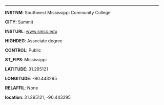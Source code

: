 
---
**INSTNM**: Southwest Mississippi Community College

**CITY**: Summit

**INSTURL**: www.smcc.edu

**HIGHDEG**: Associate degree

**CONTROL**: Public

**ST_FIPS**: Mississippi

**LATITUDE**: 31.295121

**LONGITUDE**: -90.443295

**RELAFFIL**: None

**location**: 31.295121, -90.443295